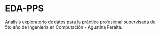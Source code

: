 # EDA-PPS
Análisis exploratorio de datos para la práctica profesional supervisada de 5to año de Ingeniería en Computación - Agustina Peralta. 
